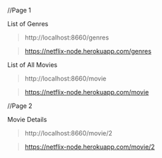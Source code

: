 //Page 1

List of Genres
> http://localhost:8660/genres

> https://netflix-node.herokuapp.com/genres

List of All Movies
> http://localhost:8660/movie

>https://netflix-node.herokuapp.com/movie

//Page 2

Movie Details
> http://localhost:8660/movie/2

> https://netflix-node.herokuapp.com/movie/2